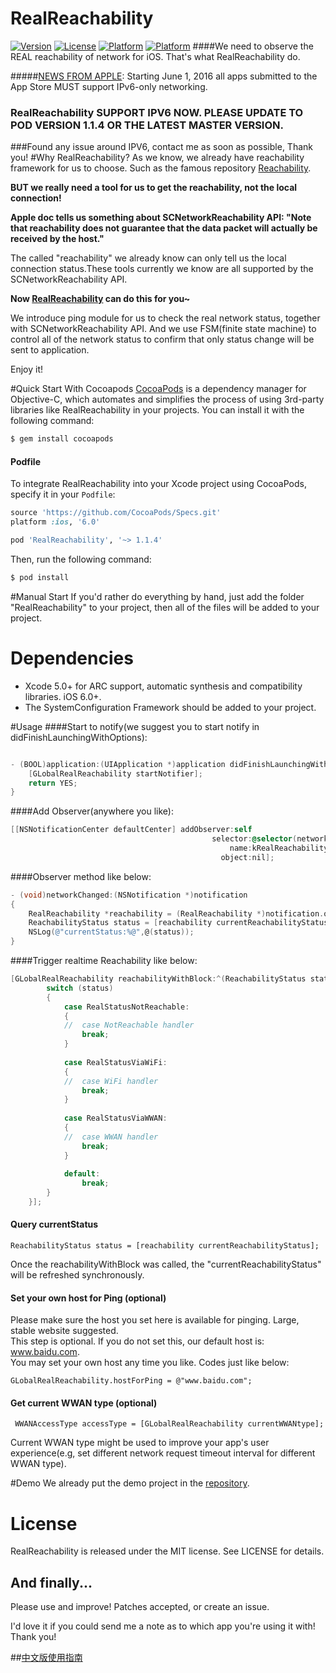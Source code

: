 # RealReachability
[![Version](https://img.shields.io/badge/pod-1.1.4-yellow.svg)](http://cocoadocs.org/docsets/RealReachability/1.1.4/)
[![License](https://img.shields.io/badge/License-MIT-blue.svg)](http://cocoadocs.org/docsets/RealReachability/1.1.4/)
[![Platform](https://img.shields.io/badge/Platform-iOS-orange.svg)](http://cocoadocs.org/docsets/RealReachability/1.1.4/)
[![Platform](https://img.shields.io/badge/Build-Passed-green.svg)](http://cocoadocs.org/docsets/RealReachability/1.1.4/)
####We need to observe the REAL reachability of network for iOS. That's what RealReachability do.


#####[NEWS FROM APPLE](https://developer.apple.com/news/?id=05042016a): Starting June 1, 2016 all apps submitted to the App Store MUST support IPv6-only networking.
### RealReachability SUPPORT IPV6 NOW. PLEASE UPDATE TO POD VERSION 1.1.4 OR THE LATEST MASTER VERSION.
###Found any issue around IPV6, contact me as soon as possible, Thank you!
#Why RealReachability?
As we know, we already have reachability framework for us to choose. Such as the famous repository [Reachability](https://github.com/tonymillion/Reachability).

**BUT we really need a tool for us to get the reachability, not the local connection!**

**Apple doc tells us something about SCNetworkReachability API:
"Note that reachability does not guarantee that the data packet will actually be received by the host."**

The called "reachability" we already know can only tell us the local connection status.These tools currently we know are all supported by the SCNetworkReachability API.


**Now [RealReachability](https://github.com/dustturtle/RealReachability) can do this for you~**

We introduce ping module for us to check the real network status, together with SCNetworkReachability API. And we use FSM(finite state machine) to control all of the network status to confirm that only status change will be sent to application.

Enjoy it!

#Quick Start With Cocoapods
[CocoaPods](http://cocoapods.org) is a dependency manager for Objective-C, which automates and simplifies the process of using 3rd-party libraries like RealReachability in your projects. You can install it with the following command:

```bash
$ gem install cocoapods
```

#### Podfile

To integrate RealReachability into your Xcode project using CocoaPods, specify it in your `Podfile`:

```ruby
source 'https://github.com/CocoaPods/Specs.git'
platform :ios, '6.0'

pod 'RealReachability', '~> 1.1.4'
```

Then, run the following command:

```bash
$ pod install
```

#Manual Start
If you'd rather do everything by hand, just add the folder "RealReachability" to your project, then all of the files will be added to your project.


# Dependencies

- Xcode 5.0+ for ARC support, automatic synthesis and compatibility
  libraries. iOS 6.0+.
- The SystemConfiguration Framework should be added to your project.

#Usage
####Start to notify(we suggest you to start notify in didFinishLaunchingWithOptions):

```objective-c

- (BOOL)application:(UIApplication *)application didFinishLaunchingWithOptions:(NSDictionary *)launchOptions {
    [GLobalRealReachability startNotifier];
    return YES;
}
```
####Add Observer(anywhere you like):
```objective-c
[[NSNotificationCenter defaultCenter] addObserver:self
                                             selector:@selector(networkChanged:)
                                                 name:kRealReachabilityChangedNotification
                                               object:nil];

```

####Observer method like below:
```objective-c
- (void)networkChanged:(NSNotification *)notification
{
    RealReachability *reachability = (RealReachability *)notification.object;
    ReachabilityStatus status = [reachability currentReachabilityStatus];
    NSLog(@"currentStatus:%@",@(status));
}

```
####Trigger realtime Reachability like below:
```objective-c
[GLobalRealReachability reachabilityWithBlock:^(ReachabilityStatus status) {
        switch (status)
        {
            case RealStatusNotReachable:
            {
            //  case NotReachable handler
                break;
            }
                
            case RealStatusViaWiFi:
            {
            //  case WiFi handler
                break;
            }
                
            case RealStatusViaWWAN:
            {
            //  case WWAN handler
                break;
            }
                
            default:
                break;
        }
    }];
```
#### Query currentStatus
```
ReachabilityStatus status = [reachability currentReachabilityStatus];
```

Once the reachabilityWithBlock was called, the "currentReachabilityStatus" will be refreshed synchronously.
#### Set your own host for Ping (optional)
Please make sure the host you set here is available for pinging. Large, stable website suggested.   
This step is optional. If you do not set this, our default host is: www.baidu.com.   
You may set your own host any time you like. Codes just like below:
```
GLobalRealReachability.hostForPing = @"www.baidu.com";
```

#### Get current WWAN type (optional)
```
 WWANAccessType accessType = [GLobalRealReachability currentWWANtype];

```
Current WWAN type might be used to improve your app's user experience(e.g, set different network request timeout interval for different WWAN type).

#Demo
We already put the demo project in the [repository](https://github.com/dustturtle/RealReachability).

# License

RealReachability is released under the MIT license. See LICENSE for details.

## And finally...

Please use and improve! Patches accepted, or create an issue.

I'd love it if you could send me a note as to which app you're using it with! Thank you!

##[中文版使用指南](http://blog.csdn.net/openglnewbee/article/details/50705146)


